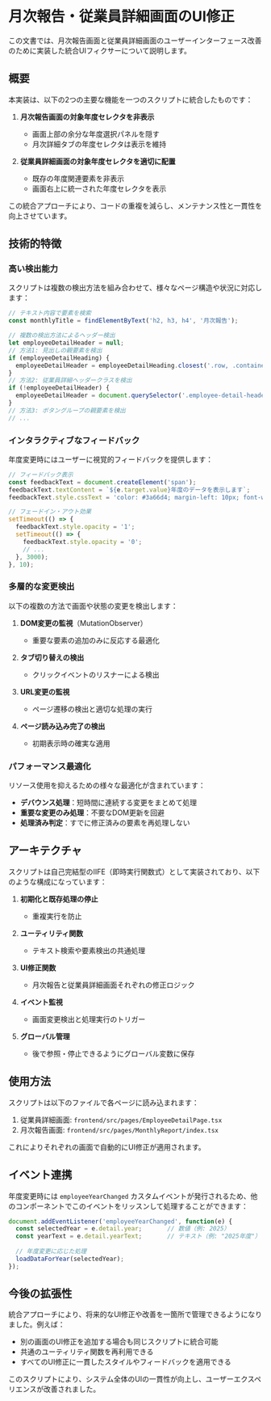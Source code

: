 # 月次報告・従業員詳細画面のUI修正

この文書では、月次報告画面と従業員詳細画面のユーザーインターフェース改善のために実装した統合UIフィクサーについて説明します。

## 概要

本実装は、以下の2つの主要な機能を一つのスクリプトに統合したものです：

1. **月次報告画面の対象年度セレクタを非表示**
   - 画面上部の余分な年度選択パネルを隠す
   - 月次詳細タブの年度セレクタは表示を維持

2. **従業員詳細画面の対象年度セレクタを適切に配置**
   - 既存の年度関連要素を非表示
   - 画面右上に統一された年度セレクタを表示

この統合アプローチにより、コードの重複を減らし、メンテナンス性と一貫性を向上させています。

## 技術的特徴

### 高い検出能力

スクリプトは複数の検出方法を組み合わせて、様々なページ構造や状況に対応します：

```javascript
// テキスト内容で要素を検索
const monthlyTitle = findElementByText('h2, h3, h4', '月次報告');

// 複数の検出方法によるヘッダー検出
let employeeDetailHeader = null;
// 方法1: 見出しの親要素を検出
if (employeeDetailHeading) {
  employeeDetailHeader = employeeDetailHeading.closest('.row, .container, .col');
}
// 方法2: 従業員詳細ヘッダークラスを検出
if (!employeeDetailHeader) {
  employeeDetailHeader = document.querySelector('.employee-detail-header');
}
// 方法3: ボタングループの親要素を検出
// ...
```

### インタラクティブなフィードバック

年度変更時にはユーザーに視覚的フィードバックを提供します：

```javascript
// フィードバック表示
const feedbackText = document.createElement('span');
feedbackText.textContent = `${e.target.value}年度のデータを表示します`;
feedbackText.style.cssText = 'color: #3a66d4; margin-left: 10px; font-weight: normal; opacity: 0; transition: opacity 0.3s;';

// フェードイン・アウト効果
setTimeout(() => {
  feedbackText.style.opacity = '1';
  setTimeout(() => {
    feedbackText.style.opacity = '0';
    // ...
  }, 3000);
}, 10);
```

### 多層的な変更検出

以下の複数の方法で画面や状態の変更を検出します：

1. **DOM変更の監視**（MutationObserver）
   - 重要な要素の追加のみに反応する最適化

2. **タブ切り替えの検出**
   - クリックイベントのリスナーによる検出

3. **URL変更の監視**
   - ページ遷移の検出と適切な処理の実行

4. **ページ読み込み完了の検出**
   - 初期表示時の確実な適用

### パフォーマンス最適化

リソース使用を抑えるための様々な最適化が含まれています：

- **デバウンス処理**：短時間に連続する変更をまとめて処理
- **重要な変更のみ処理**：不要なDOM更新を回避
- **処理済み判定**：すでに修正済みの要素を再処理しない

## アーキテクチャ

スクリプトは自己完結型のIIFE（即時実行関数式）として実装されており、以下のような構成になっています：

1. **初期化と既存処理の停止**
   - 重複実行を防止

2. **ユーティリティ関数**
   - テキスト検索や要素検出の共通処理

3. **UI修正関数**
   - 月次報告と従業員詳細画面それぞれの修正ロジック

4. **イベント監視**
   - 画面変更検出と処理実行のトリガー

5. **グローバル管理**
   - 後で参照・停止できるようにグローバル変数に保存

## 使用方法

スクリプトは以下のファイルで各ページに読み込まれます：

1. 従業員詳細画面: `frontend/src/pages/EmployeeDetailPage.tsx`
2. 月次報告画面: `frontend/src/pages/MonthlyReport/index.tsx`

これによりそれぞれの画面で自動的にUI修正が適用されます。

## イベント連携

年度変更時には `employeeYearChanged` カスタムイベントが発行されるため、他のコンポーネントでこのイベントをリッスンして処理することができます：

```javascript
document.addEventListener('employeeYearChanged', function(e) {
  const selectedYear = e.detail.year;       // 数値（例: 2025）
  const yearText = e.detail.yearText;       // テキスト（例: "2025年度"）
  
  // 年度変更に応じた処理
  loadDataForYear(selectedYear);
});
```

## 今後の拡張性

統合アプローチにより、将来的なUI修正や改善を一箇所で管理できるようになりました。例えば：

- 別の画面のUI修正を追加する場合も同じスクリプトに統合可能
- 共通のユーティリティ関数を再利用できる
- すべてのUI修正に一貫したスタイルやフィードバックを適用できる

このスクリプトにより、システム全体のUIの一貫性が向上し、ユーザーエクスペリエンスが改善されました。